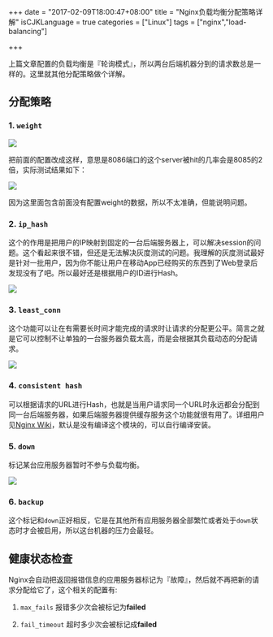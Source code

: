 +++
date = "2017-02-09T18:00:47+08:00"
title = "Nginx负载均衡分配策略详解"
isCJKLanguage = true
categories = ["Linux"]
tags = ["nginx","load-balancing"]

+++

上篇文章配置的负载均衡是『轮询模式』，所以两台后端机器分到的请求数总是一样的。这里就其他分配策略做个详解。

## 分配策略

### 1. `weight`

![](https://ww1.sinaimg.cn/large/006tKfTcly1fcl7d8xu4fj30d503aaa9.jpg)

把前面的配置改成这样，意思是8086端口的这个server被hit的几率会是8085的2倍，实际测试结果如下：

![](https://ww1.sinaimg.cn/large/006tKfTcly1fcl7ee0sglj308802sjrf.jpg)

因为这里面包含前面没有配置weight的数据，所以不太准确，但能说明问题。

### 2. `ip_hash`

这个的作用是把用户的IP映射到固定的一台后端服务器上，可以解决session的问题。这个看起来很不错，但还是无法解决灰度测试的问题。我理解的灰度测试最好是针对一批用户，因为你不能让用户在移动App已经购买的东西到了Web登录后发现没有了吧。所以最好还是根据用户的ID进行Hash。

![](https://ww4.sinaimg.cn/large/006tKfTcly1fcld8wy07zj30e10460sw.jpg)

### 3. `least_conn`

这个功能可以让在有需要长时间才能完成的请求时让请求的分配更公平。简言之就是它可以控制不让单独的一台服务器负载太高，而是会根据其负载动态的分配请求。

![](https://ww4.sinaimg.cn/large/006tKfTcly1fcldjacqwtj30bs03fdg0.jpg)

### 4. `consistent hash`

可以根据请求的URL进行Hash，也就是当用户请求同一个URL时永远都会分配到同一台后端服务器，如果后端服务器提供缓存服务这个功能就很有用了。详细用户见[Nginx Wiki](https://www.nginx.com/resources/wiki/modules/consistent_hash/)，默认是没有编译这个模块的，可以自行编译安装。

### 5. `down`

标记某台应用服务器暂时不参与负载均衡。

![](https://ww2.sinaimg.cn/large/006tKfTcly1fcleinzabwj30dp0370sv.jpg)

### 6. `backup`

这个标记和`down`正好相反，它是在其他所有应用服务器全部繁忙或者处于`down`状态时才会被启用，所以这台机器的压力会最轻。

## 健康状态检查

Nginx会自动把返回报错信息的应用服务器标记为『故障』，然后就不再把新的请求分配给它了，这个相关的配置有:

1.   `max_fails` 报错多少次会被标记为**failed**

2.    `fail_timeout` 超时多少次会被标记成**failed**

     ​